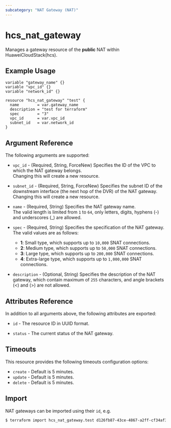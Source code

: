 ```yaml
---
subcategory: "NAT Gateway (NAT)"
---
```


# hcs_nat_gateway

Manages a gateway resource of the **public** NAT within HuaweiCloudStack(hcs).

## Example Usage

```hcl
variable "gateway_name" {}
variable "vpc_id" {}
variable "network_id" {}

resource "hcs_nat_gateway" "test" {
  name        = var.gateway_name
  description = "test for terraform"
  spec        = "3"
  vpc_id      = var.vpc_id
  subnet_id   = var.network_id
}
```

## Argument Reference

The following arguments are supported:

* `vpc_id` - (Required, String, ForceNew) Specifies the ID of the VPC to which the NAT gateway belongs.  
  Changing this will create a new resource.

* `subnet_id` - (Required, String, ForceNew) Specifies the subnet ID of the downstream interface (the next hop of the
  DVR) of the NAT gateway.  
  Changing this will create a new resource.

* `name` - (Required, String) Specifies the NAT gateway name.  
  The valid length is limited from `1` to `64`, only letters, digits, hyphens (-) and underscores (_) are allowed.

* `spec` - (Required, String) Specifies the specification of the NAT gateway. The valid values are as follows:
  + **1**: Small type, which supports up to `10,000` SNAT connections.
  + **2**: Medium type, which supports up to `50,000` SNAT connections.
  + **3**: Large type, which supports up to `200,000` SNAT connections.
  + **4**: Extra-large type, which supports up to `1,000,000` SNAT connections.

* `description` - (Optional, String) Specifies the description of the NAT gateway, which contain maximum of `255`
  characters, and angle brackets (<) and (>) are not allowed.

## Attributes Reference

In addition to all arguments above, the following attributes are exported:

* `id` - The resource ID in UUID format.

* `status` - The current status of the NAT gateway.

## Timeouts

This resource provides the following timeouts configuration options:

* `create` - Default is 5 minutes.
* `update` - Default is 5 minutes.
* `delete` - Default is 5 minutes.

## Import

NAT gateways can be imported using their `id`, e.g.

```bash
$ terraform import hcs_nat_gateway.test d126fb87-43ce-4867-a2ff-cf34af3765d9
```
